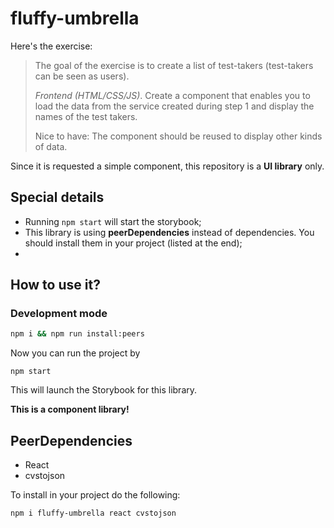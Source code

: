 # fluffy-umbrella

Here's the exercise:

> The goal of the exercise is to create a list of test-takers (test-takers can be seen as users).
>
> _Frontend (HTML/CSS/JS)_. Create a component that enables you to load the data from the service created during step 1 and display the names of the test takers.
>
> Nice to have: The component should be reused to display other kinds of data.

Since it is requested a simple component, this repository is a **UI library** only.

## Special details

-   Running `npm start` will start the storybook;
-   This library is using **peerDependencies** instead of dependencies. You should install them in your project (listed at the end);
-

## How to use it?

### Development mode

```sh
npm i && npm run install:peers
```

Now you can run the project by

```
npm start
```

This will launch the Storybook for this library.

**This is a component library!**

## PeerDependencies

-   React
-   cvstojson

To install in your project do the following:

```
npm i fluffy-umbrella react cvstojson
```
